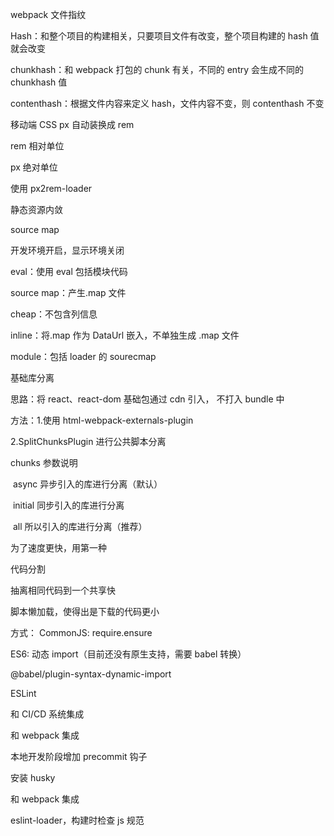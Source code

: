 webpack 文件指纹

Hash：和整个项目的构建相关，只要项目文件有改变，整个项目构建的 hash 值就会改变

chunkhash：和 webpack 打包的 chunk 有关，不同的 entry 会生成不同的 chunkhash 值

contenthash：根据文件内容来定义 hash，文件内容不变，则 contenthash 不变

移动端 CSS px 自动装换成 rem

rem 相对单位

px 绝对单位

使用 px2rem-loader

静态资源内敛

source map

开发环境开启，显示环境关闭

eval：使用 eval 包括模块代码

source map：产生.map 文件

cheap：不包含列信息

inline：将.map 作为 DataUrl 嵌入，不单独生成 .map 文件

module：包括 loader 的 sourecmap

基础库分离

思路：将 react、react-dom 基础包通过 cdn 引入， 不打入 bundle 中

方法：1.使用 html-webpack-externals-plugin

2.SplitChunksPlugin 进行公共脚本分离

chunks 参数说明

​ async 异步引入的库进行分离（默认）

​ initial 同步引入的库进行分离

​ all 所以引入的库进行分离（推荐）

为了速度更快，用第一种

代码分割

抽离相同代码到一个共享快

脚本懒加载，使得出是下载的代码更小

方式： CommonJS: require.ensure

ES6: 动态 import（目前还没有原生支持，需要 babel 转换）

@babel/plugin-syntax-dynamic-import

ESLint

和 CI/CD 系统集成

和 webpack 集成

本地开发阶段增加 precommit 钩子

安装 husky

和 webpack 集成

eslint-loader，构建时检查 js 规范
